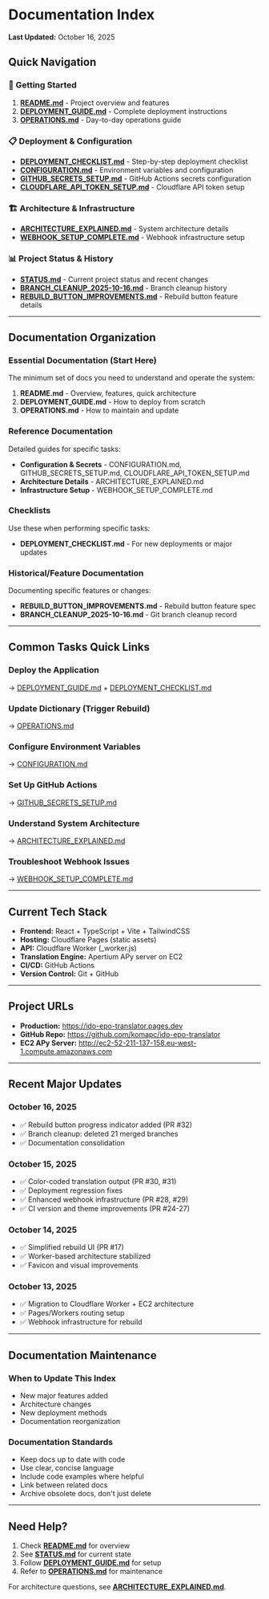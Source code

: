# Documentation Index

**Last Updated:** October 16, 2025

## Quick Navigation

### 🚀 Getting Started
1. **[README.md](README.md)** - Project overview and features
2. **[DEPLOYMENT_GUIDE.md](DEPLOYMENT_GUIDE.md)** - Complete deployment instructions
3. **[OPERATIONS.md](OPERATIONS.md)** - Day-to-day operations guide

### 📋 Deployment & Configuration
- **[DEPLOYMENT_CHECKLIST.md](DEPLOYMENT_CHECKLIST.md)** - Step-by-step deployment checklist
- **[CONFIGURATION.md](CONFIGURATION.md)** - Environment variables and configuration
- **[GITHUB_SECRETS_SETUP.md](GITHUB_SECRETS_SETUP.md)** - GitHub Actions secrets configuration
- **[CLOUDFLARE_API_TOKEN_SETUP.md](CLOUDFLARE_API_TOKEN_SETUP.md)** - Cloudflare API token setup

### 🏗️ Architecture & Infrastructure
- **[ARCHITECTURE_EXPLAINED.md](ARCHITECTURE_EXPLAINED.md)** - System architecture details
- **[WEBHOOK_SETUP_COMPLETE.md](WEBHOOK_SETUP_COMPLETE.md)** - Webhook infrastructure setup

### 📊 Project Status & History
- **[STATUS.md](STATUS.md)** - Current project status and recent changes
- **[BRANCH_CLEANUP_2025-10-16.md](BRANCH_CLEANUP_2025-10-16.md)** - Branch cleanup history
- **[REBUILD_BUTTON_IMPROVEMENTS.md](REBUILD_BUTTON_IMPROVEMENTS.md)** - Rebuild button feature details

---

## Documentation Organization

### Essential Documentation (Start Here)
The minimum set of docs you need to understand and operate the system:

1. **README.md** - Overview, features, quick architecture
2. **DEPLOYMENT_GUIDE.md** - How to deploy from scratch
3. **OPERATIONS.md** - How to maintain and update

### Reference Documentation
Detailed guides for specific tasks:

- **Configuration & Secrets** - CONFIGURATION.md, GITHUB_SECRETS_SETUP.md, CLOUDFLARE_API_TOKEN_SETUP.md
- **Architecture Details** - ARCHITECTURE_EXPLAINED.md
- **Infrastructure Setup** - WEBHOOK_SETUP_COMPLETE.md

### Checklists
Use these when performing specific tasks:

- **DEPLOYMENT_CHECKLIST.md** - For new deployments or major updates

### Historical/Feature Documentation
Documenting specific features or changes:

- **REBUILD_BUTTON_IMPROVEMENTS.md** - Rebuild button feature spec
- **BRANCH_CLEANUP_2025-10-16.md** - Git branch cleanup record

---

## Common Tasks Quick Links

### Deploy the Application
→ [DEPLOYMENT_GUIDE.md](DEPLOYMENT_GUIDE.md) + [DEPLOYMENT_CHECKLIST.md](DEPLOYMENT_CHECKLIST.md)

### Update Dictionary (Trigger Rebuild)
→ [OPERATIONS.md](OPERATIONS.md#rebuild-dictionaries)

### Configure Environment Variables
→ [CONFIGURATION.md](CONFIGURATION.md)

### Set Up GitHub Actions
→ [GITHUB_SECRETS_SETUP.md](GITHUB_SECRETS_SETUP.md)

### Understand System Architecture
→ [ARCHITECTURE_EXPLAINED.md](ARCHITECTURE_EXPLAINED.md)

### Troubleshoot Webhook Issues
→ [WEBHOOK_SETUP_COMPLETE.md](WEBHOOK_SETUP_COMPLETE.md)

---

## Current Tech Stack

- **Frontend:** React + TypeScript + Vite + TailwindCSS
- **Hosting:** Cloudflare Pages (static assets)
- **API:** Cloudflare Worker (_worker.js)
- **Translation Engine:** Apertium APy server on EC2
- **CI/CD:** GitHub Actions
- **Version Control:** Git + GitHub

---

## Project URLs

- **Production:** https://ido-epo-translator.pages.dev
- **GitHub Repo:** https://github.com/komapc/ido-epo-translator
- **EC2 APy Server:** http://ec2-52-211-137-158.eu-west-1.compute.amazonaws.com

---

## Recent Major Updates

### October 16, 2025
- ✅ Rebuild button progress indicator added (PR #32)
- ✅ Branch cleanup: deleted 21 merged branches
- ✅ Documentation consolidation

### October 15, 2025
- ✅ Color-coded translation output (PR #30, #31)
- ✅ Deployment regression fixes
- ✅ Enhanced webhook infrastructure (PR #28, #29)
- ✅ CI version and theme improvements (PR #24-27)

### October 14, 2025
- ✅ Simplified rebuild UI (PR #17)
- ✅ Worker-based architecture stabilized
- ✅ Favicon and visual improvements

### October 13, 2025
- ✅ Migration to Cloudflare Worker + EC2 architecture
- ✅ Pages/Workers routing setup
- ✅ Webhook infrastructure for rebuild

---

## Documentation Maintenance

### When to Update This Index
- New major features added
- Architecture changes
- New deployment methods
- Documentation reorganization

### Documentation Standards
- Keep docs up to date with code
- Use clear, concise language
- Include code examples where helpful
- Link between related docs
- Archive obsolete docs, don't just delete

---

## Need Help?

1. Check **[README.md](README.md)** for overview
2. See **[STATUS.md](STATUS.md)** for current state
3. Follow **[DEPLOYMENT_GUIDE.md](DEPLOYMENT_GUIDE.md)** for setup
4. Refer to **[OPERATIONS.md](OPERATIONS.md)** for maintenance

For architecture questions, see **[ARCHITECTURE_EXPLAINED.md](ARCHITECTURE_EXPLAINED.md)**.

